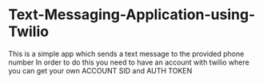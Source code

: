 # Text-Messaging-Application-using-Twilio
This is a simple app which sends a text message to the provided phone number
In order to do this you need to have an account with twilio where you can get your own ACCOUNT SID and AUTH TOKEN
